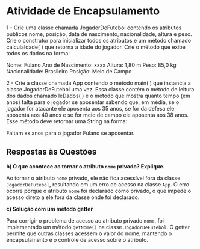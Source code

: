 # Atividade de Encapsulamento 

1 - Crie uma classe chamada JogadorDeFutebol contendo os atributos públicos nome,
posição, data de nascimento, nacionalidade, altura e peso. Crie o construtor para
inicializar todos os atributos e um método chamado calculaIdade( ) que retorna a
idade do jogador. Crie o método que exibe todos os dados na forma:

Nome: Fulano
Ano de Nascimento: xxxx
Altura: 1,80 m
Peso: 85,0 kg
Nacionalidade: Brasileiro
Posição: Meio de Campo


2 - Crie a classe chamada App contendo o método main( ) que instancia a classe
JogadorDeFutebol uma vez. Essa classe contém o método de leitura dos dados
chamado leDados( ) e o método que mostra quanto tempo (em anos) falta para o
jogador se aposentar sabendo que, em média, se o jogador for atacante ele aposenta
aos 35 anos, se for da defesa ele aposenta aos 40 anos e se for meio de campo ele
aposenta aos 38 anos. Esse método deve retornar uma String na forma:

Faltam xx anos para o jogador Fulano se aposentar.


## Respostas às Questões

**b) O que acontece ao tornar o atributo `nome` privado? Explique.**

Ao tornar o atributo `nome` privado, ele não fica acessível fora da classe `JogadorDeFutebol`, resultando em um erro de acesso na classe `App`. O erro ocorre porque o atributo `nome` foi declarado como privado, o que impede o acesso direto a ele fora da classe onde foi declarado.

**c) Solução com um método getter**

Para corrigir o problema de acesso ao atributo privado `nome`, foi implementado um método `getNome()` na classe `JogadorDeFutebol`. O getter permite que outras classes acessem o valor do nome, mantendo o encapsulamento e o controle de acesso sobre o atributo.
